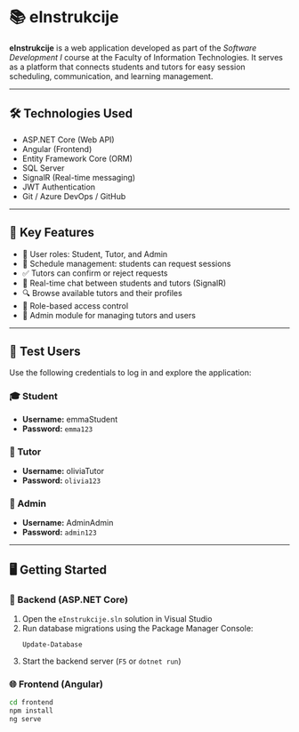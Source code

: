 # 📚 eInstrukcije

**eInstrukcije** is a web application developed as part of the *Software Development I* course at the Faculty of Information Technologies. It serves as a platform that connects students and tutors for easy session scheduling, communication, and learning management.

---

## 🛠️ Technologies Used

- ASP.NET Core (Web API)
- Angular (Frontend)
- Entity Framework Core (ORM)
- SQL Server
- SignalR (Real-time messaging)
- JWT Authentication
- Git / Azure DevOps / GitHub

---

## 🚀 Key Features

- 👤 User roles: Student, Tutor, and Admin
- 📅 Schedule management: students can request sessions
- ✅ Tutors can confirm or reject requests
- 💬 Real-time chat between students and tutors (SignalR)
- 🔍 Browse available tutors and their profiles
- 🔐 Role-based access control
- 🧾 Admin module for managing tutors and users

---

## 👥 Test Users

Use the following credentials to log in and explore the application:

### 🎓 Student

- **Username:** emmaStudent  
- **Password:** `emma123`

### 📘 Tutor

- **Username:** oliviaTutor  
- **Password:** `olivia123`

### 🔐 Admin

- **Username:** AdminAdmin  
- **Password:** `admin123`

---

## 🖥️ Getting Started

### 🔧 Backend (ASP.NET Core)

1. Open the `eInstrukcije.sln` solution in Visual Studio
2. Run database migrations using the Package Manager Console:
    ```
    Update-Database
    ```
3. Start the backend server (`F5` or `dotnet run`)

### 🌐 Frontend (Angular)

```bash
cd frontend
npm install
ng serve




